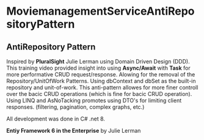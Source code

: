 # MoviemanagementServiceAntiRepositoryPattern

## AntiRepository Pattern

Inspired by **PluralSight** Julie Lerman using Domain Driven Design (DDD).
This training video provided insight into using __Async/Await__ with __Task__ for more performative 
CRUD request/response.  Alowing for the removal of the Repository/UnitOfWork Patterns.  Using dbContext
and dbSet as the built-in repository and unit-of-work.  This anti-pattern allowes for more finer controll
over the bacic CRUD operations (which is fine for bacic CRUD operation).  Using LINQ and AsNoTacking promotes
using DTO's for limiting client responses. (filtering, pagination, complex graphs, etc.)

All development was done in C# .net 8.

**Entiy Framework 6 in the Enterprise** by Julie Lerman